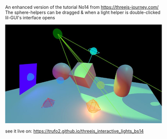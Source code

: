 An enhanced version of the tutorial No14  from https://threejs-journey.com/
The sphere-helpers can be dragged & when a light helper is double-clicked lil-GUI's interface opens

![screenshot](screenshot.jpg)

see it live on: https://trufo2.github.io/threejs_interactive_lights_bs14